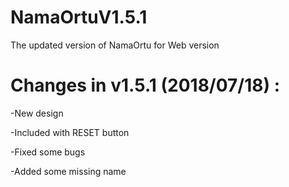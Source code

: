 # NamaOrtuV1.5.1

The updated version of NamaOrtu for Web version

# Changes in v1.5.1 (2018/07/18) :

-New design

-Included with RESET button

-Fixed some bugs

-Added some missing name
